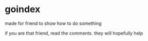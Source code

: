 # goindex

made for friend to show how to do something

if you are that friend, read the comments. they will hopefully help